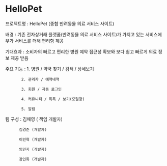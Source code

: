 # HelloPet

프로젝트명 : HelloPet (종합 반려동물 의료 서비스 사이트)

배경 : 기존 전자상거래 플랫폼(반려동뮬 의료 서비스 사이트)가 가지고 있는 서비스에 부가 서비스를 더해 편리함 제공 

기대효과 :  소비자의 빠르고 편리한 병원 예약 접근성 확보와 보다 쉽고 빠르게 의료 정보 제공 받음 

주요 기능 : 1. 병원 / 약국 찾기 / 검색  / 상세보기

           2. 관리자 / 예약내역
           
           3. 회원 / 자동 로그인
           
           4. 커뮤니티 / 톡톡 / 보기(모달창)
           
           5. 알림 
           
           
팀 구성 : 김채영 ( 책임 개발자) 

          김경준 (개발자) 
          
          이민혁 (개발자) 
          
          임민지 (개발자) 
          
          장인화 (개발자)
